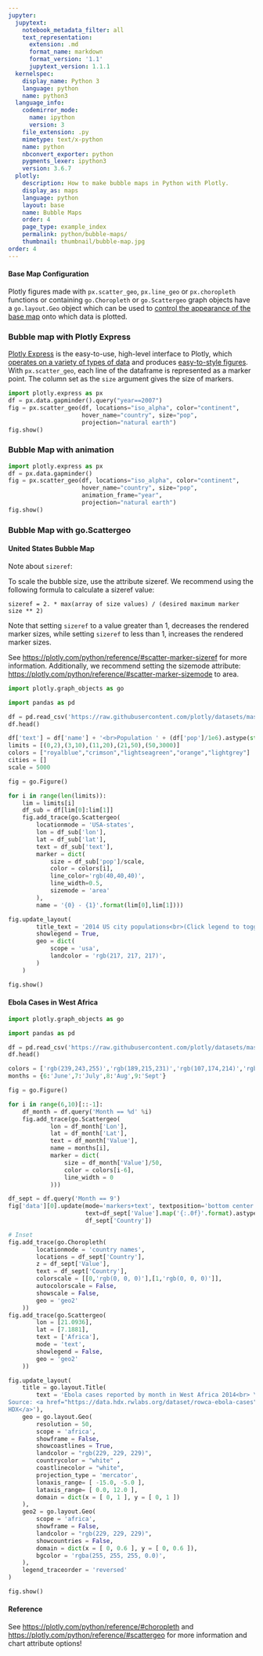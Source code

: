 ```yaml
---
jupyter:
  jupytext:
    notebook_metadata_filter: all
    text_representation:
      extension: .md
      format_name: markdown
      format_version: '1.1'
      jupytext_version: 1.1.1
  kernelspec:
    display_name: Python 3
    language: python
    name: python3
  language_info:
    codemirror_mode:
      name: ipython
      version: 3
    file_extension: .py
    mimetype: text/x-python
    name: python
    nbconvert_exporter: python
    pygments_lexer: ipython3
    version: 3.6.7
  plotly:
    description: How to make bubble maps in Python with Plotly.
    display_as: maps
    language: python
    layout: base
    name: Bubble Maps
    order: 4
    page_type: example_index
    permalink: python/bubble-maps/
    thumbnail: thumbnail/bubble-map.jpg
order: 4
---
```


#### Base Map Configuration

Plotly figures made with `px.scatter_geo`, `px.line_geo` or `px.choropleth` functions or containing `go.Choropleth` or `go.Scattergeo` graph objects have a `go.layout.Geo` object which can be used to [control the appearance of the base map](/python/map-configuration/) onto which data is plotted.

### Bubble map with Plotly Express

[Plotly Express](/python/plotly-express/) is the easy-to-use, high-level interface to Plotly, which [operates on a variety of types of data](/python/px-arguments/) and produces [easy-to-style figures](/python/styling-plotly-express/). With `px.scatter_geo`, each line of the dataframe is represented as a marker point. The column set as the `size` argument gives the size of markers.

```python
import plotly.express as px
df = px.data.gapminder().query("year==2007")
fig = px.scatter_geo(df, locations="iso_alpha", color="continent",
                     hover_name="country", size="pop",
                     projection="natural earth")
fig.show()
```

### Bubble Map with animation

```python
import plotly.express as px
df = px.data.gapminder()
fig = px.scatter_geo(df, locations="iso_alpha", color="continent",
                     hover_name="country", size="pop",
                     animation_frame="year",
                     projection="natural earth")
fig.show()
```

### Bubble Map with go.Scattergeo

#### United States Bubble Map

Note about `sizeref`:

To scale the bubble size, use the attribute sizeref. We recommend using the following formula to calculate a sizeref value:

`sizeref = 2. * max(array of size values) / (desired maximum marker size ** 2)`

Note that setting `sizeref` to a value greater than $1$, decreases the rendered marker sizes, while setting `sizeref` to less than $1$, increases the rendered marker sizes.

See https://plotly.com/python/reference/#scatter-marker-sizeref for more information. Additionally, we recommend setting the sizemode attribute: https://plotly.com/python/reference/#scatter-marker-sizemode to area.

```python
import plotly.graph_objects as go

import pandas as pd

df = pd.read_csv('https://raw.githubusercontent.com/plotly/datasets/master/2014_us_cities.csv')
df.head()

df['text'] = df['name'] + '<br>Population ' + (df['pop']/1e6).astype(str)+' million'
limits = [(0,2),(3,10),(11,20),(21,50),(50,3000)]
colors = ["royalblue","crimson","lightseagreen","orange","lightgrey"]
cities = []
scale = 5000

fig = go.Figure()

for i in range(len(limits)):
    lim = limits[i]
    df_sub = df[lim[0]:lim[1]]
    fig.add_trace(go.Scattergeo(
        locationmode = 'USA-states',
        lon = df_sub['lon'],
        lat = df_sub['lat'],
        text = df_sub['text'],
        marker = dict(
            size = df_sub['pop']/scale,
            color = colors[i],
            line_color='rgb(40,40,40)',
            line_width=0.5,
            sizemode = 'area'
        ),
        name = '{0} - {1}'.format(lim[0],lim[1])))

fig.update_layout(
        title_text = '2014 US city populations<br>(Click legend to toggle traces)',
        showlegend = True,
        geo = dict(
            scope = 'usa',
            landcolor = 'rgb(217, 217, 217)',
        )
    )

fig.show()
```

#### Ebola Cases in West Africa

```python
import plotly.graph_objects as go

import pandas as pd

df = pd.read_csv('https://raw.githubusercontent.com/plotly/datasets/master/2014_ebola.csv')
df.head()

colors = ['rgb(239,243,255)','rgb(189,215,231)','rgb(107,174,214)','rgb(33,113,181)']
months = {6:'June',7:'July',8:'Aug',9:'Sept'}

fig = go.Figure()

for i in range(6,10)[::-1]:
    df_month = df.query('Month == %d' %i)
    fig.add_trace(go.Scattergeo(
            lon = df_month['Lon'],
            lat = df_month['Lat'],
            text = df_month['Value'],
            name = months[i],
            marker = dict(
                size = df_month['Value']/50,
                color = colors[i-6],
                line_width = 0
            )))

df_sept = df.query('Month == 9')
fig['data'][0].update(mode='markers+text', textposition='bottom center',
                      text=df_sept['Value'].map('{:.0f}'.format).astype(str)+' '+\
                      df_sept['Country'])

# Inset
fig.add_trace(go.Choropleth(
        locationmode = 'country names',
        locations = df_sept['Country'],
        z = df_sept['Value'],
        text = df_sept['Country'],
        colorscale = [[0,'rgb(0, 0, 0)'],[1,'rgb(0, 0, 0)']],
        autocolorscale = False,
        showscale = False,
        geo = 'geo2'
    ))
fig.add_trace(go.Scattergeo(
        lon = [21.0936],
        lat = [7.1881],
        text = ['Africa'],
        mode = 'text',
        showlegend = False,
        geo = 'geo2'
    ))

fig.update_layout(
    title = go.layout.Title(
        text = 'Ebola cases reported by month in West Africa 2014<br> \
Source: <a href="https://data.hdx.rwlabs.org/dataset/rowca-ebola-cases">\
HDX</a>'),
    geo = go.layout.Geo(
        resolution = 50,
        scope = 'africa',
        showframe = False,
        showcoastlines = True,
        landcolor = "rgb(229, 229, 229)",
        countrycolor = "white" ,
        coastlinecolor = "white",
        projection_type = 'mercator',
        lonaxis_range= [ -15.0, -5.0 ],
        lataxis_range= [ 0.0, 12.0 ],
        domain = dict(x = [ 0, 1 ], y = [ 0, 1 ])
    ),
    geo2 = go.layout.Geo(
        scope = 'africa',
        showframe = False,
        landcolor = "rgb(229, 229, 229)",
        showcountries = False,
        domain = dict(x = [ 0, 0.6 ], y = [ 0, 0.6 ]),
        bgcolor = 'rgba(255, 255, 255, 0.0)',
    ),
    legend_traceorder = 'reversed'
)

fig.show()
```

#### Reference

See https://plotly.com/python/reference/#choropleth and https://plotly.com/python/reference/#scattergeo for more information and chart attribute options!